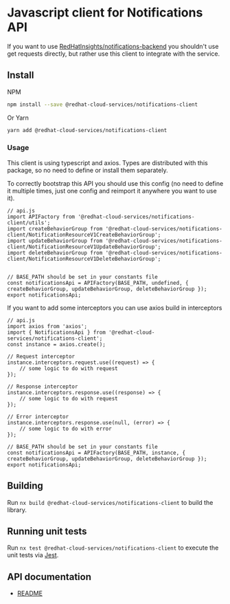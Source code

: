 # Javascript client for Notifications API
If you want to use [RedHatInsights/notifications-backend](https://github.com/RedHatInsights/notifications-backend) you shouldn't use get requests directly, but rather use this client to integrate with the service.

## Install
NPM
```bash
npm install --save @redhat-cloud-services/notifications-client
```

Or Yarn
```bash
yarn add @redhat-cloud-services/notifications-client
```

### Usage
This client is using typescript and axios. Types are distributed with this package, so no need to define or install them separately.

To correctly bootstrap this API you should use this config (no need to define it multiple times, just one config and reimport it anywhere you want to use it).
```JS
// api.js
import APIFactory from '@redhat-cloud-services/notifications-client/utils'; 
import createBehaviorGroup from '@redhat-cloud-services/notifications-client/NotificationResourceV1CreateBehaviorGroup';
import updateBehaviorGroup from '@redhat-cloud-services/notifications-client/NotificationResourceV1UpdateBehaviorGroup';
import deleteBehaviorGroup from '@redhat-cloud-services/notifications-client/NotificationResourceV1DeleteBehaviorGroup';


// BASE_PATH should be set in your constants file
const notificationsApi = APIFactory(BASE_PATH, undefined, { createBehaviorGroup, updateBehaviorGroup, deleteBehaviorGroup });
export notificationsApi;
```

If you want to add some interceptors you can use axios build in interceptors
```JS
// api.js
import axios from 'axios';
import { NotificationsApi } from '@redhat-cloud-services/notifications-client';
const instance = axios.create();

// Request interceptor
instance.interceptors.request.use((request) => {
    // some logic to do with request
});

// Response interceptor
instance.interceptors.response.use((response) => {
    // some logic to do with request
});

// Error interceptor
instance.interceptors.response.use(null, (error) => {
    // some logic to do with error
});

// BASE_PATH should be set in your constants file
const notificationsApi = APIFactory(BASE_PATH, instance, { createBehaviorGroup, updateBehaviorGroup, deleteBehaviorGroup });
export notificationsApi;
```

## Building

Run `nx build @redhat-cloud-services/notifications-client` to build the library.

## Running unit tests

Run `nx test @redhat-cloud-services/notifications-client` to execute the unit tests via [Jest](https://jestjs.io).

## API documentation

* [README](doc/README.md)
